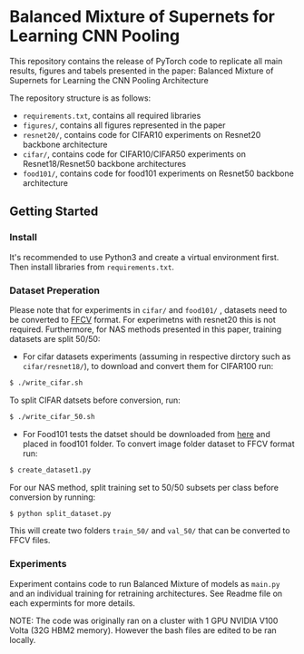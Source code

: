 # Balanced Mixture of Supernets for Learning CNN Pooling

This repository contains the release of PyTorch code to replicate all main results, figures and tabels presented in the paper: Balanced Mixture of Supernets for Learning the CNN Pooling Architecture

The repository structure is as follows:
  * `requirements.txt`, contains all required libraries
  * `figures/`, contains all figures represented in the paper 
  * `resnet20/`, contains code for CIFAR10 experiments on Resnet20 backbone architecture 
  * `cifar/`, contains code for CIFAR10/CIFAR50 experiments on Resnet18/Resnet50 backbone architectures
  * `food101/`, contains code for food101 experiments on Resnet50 backbone architecture 
  

## Getting Started
### Install
It's recommended to use Python3 and create a virtual environment first. Then install libraries from `requirements.txt`.

### Dataset Preperation
Please note that for experiments in  `cifar/` and `food101/` , datasets need to be converted to [FFCV](https://ffcv.io/) format. For experimetns with resnet20 this is not required. Furthermore, for NAS methods presented in this paper, training datasets are split 50/50:

   * For cifar datasets experiments (assuming in respective dirctory such as `cifar/resnet18/`), to download and convert them for CIFAR100 run:

   ```bash
   $ ./write_cifar.sh
   ```
To split CIFAR datsets before conversion, run:

   ```bash
   $ ./write_cifar_50.sh
   ```
   * For Food101 tests the datset should be downloaded from [here](https://data.vision.ee.ethz.ch/cvl/datasets_extra/food-101/) and placed in food101 folder. To convert image folder dataset to FFCV format run:

```bash
$ create_dataset1.py
```

For our NAS method, split training set to 50/50 subsets per class before conversion by running: 

```bash
$ python split_dataset.py
```

This will create two folders `train_50/` and `val_50/` that can be converted to FFCV files.


### Experiments
Experiment contains code to run Balanced Mixture of models as ```main.py``` and an individual training for retraining architectures. See Readme file on each expermints for more details.

NOTE: The code was originally ran on a cluster with 1 GPU NVIDIA V100 Volta (32G HBM2 memory). However the bash files are edited to be ran locally.












